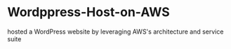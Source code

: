 # Wordppress-Host-on-AWS
hosted a WordPress website by leveraging AWS's architecture and service suite

